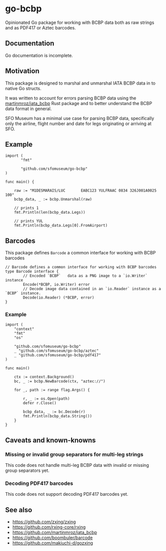 # go-bcbp

Opinionated Go package for working with BCBP data both as raw strings and as PDF417 or Aztec barcodes.

## Documentation

Go documentation is incomplete.

## Motivation

This package is designed to marshal and unmarshal IATA BCBP data in to native Go structs.

It was written to account for errors parsing BCBP data using the [martinmroz/iata_bcbp](https://github.com/martinmroz/iata_bcbp) Rust package and to better understand the BCBP data format in general.

SFO Museum has a minimal use case for parsing BCBP data, specifically only the airline, flight number and date for legs originating or arriving at SFO.

## Example

```
import (
       "fmt"

       "github.com/sfomuseum/go-bcbp"
)

func main() {

	raw := "M1DESMARAIS/LUC       EABC123 YULFRAAC 0834 326J001A0025 100"
	bcbp_data, _ := bcbp.Unmarshal(raw)

	// prints 1
	fmt.Println(len(bcbp_data.Legs))

	// prints YUL
	fmt.Println(bcbp_data.Legs[0].FromAirport)
```		     		

## Barcodes

This package defines `Barcode` a common interface for working with BCBP barcodes

```
// Barcode defines a common interface for working with BCBP barcodes
type Barcode interface {
        // Encoded `BCBP`	data as	a PNG image to a `io.Writer` instance
        Encode(*BCBP, io.Writer) error
        // Decode image	data contained in an `io.Reader` instance as a `BCBP` instance.
        Decode(io.Reader) (*BCBP, error)
}
```

### Example

```
import (
	"context"
	"fmt"
	"os"

	"github.com/sfomuseum/go-bcbp"
	_ "github.com/sfomuseum/go-bcbp/aztec"
	_ "github.com/sfomuseum/go-bcbp/pdf417"	
)

func main()

	ctx := context.Background()     
	bc, _ := bcbp.NewBarcode(ctx, "aztec://")

	for _, path := range flag.Args() {

		r, _ := os.Open(path)
		defer r.Close()

		bcbp_data, _ := bc.Decode(r)
		fmt.Println(bcbp_data.String())
	}
}
```

## Caveats and known-knowns

### Missing or invalid group separators for multi-leg strings

This code does not handle multi-leg BCBP data with invalid or missing group separators yet.

### Decoding PDF417 barcodes

This code does not support decoding PDF417 barcodes yet.

## See also

* https://github.com/zxing/zxing
* https://github.com/rxing-core/rxing
* https://github.com/martinmroz/iata_bcbp
* https://github.com/boombuler/barcode
* https://github.com/makiuchi-d/gozxing
